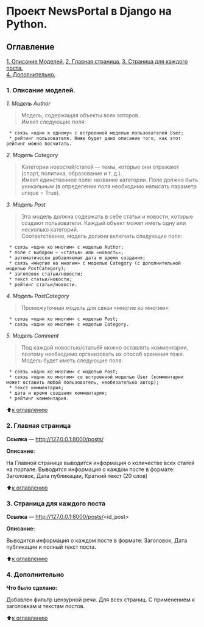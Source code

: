 # Проект NewsPortal в Django на Python.


## Оглавление

[1. Описание Моделей.](#Model) 
[2. Главная страница.](#Posts) 
[3. Страница для каждого поста.](#Post)  
[4. Дополнительно.](#Other)  

### <a name="Model">1. Описание моделей.</a>	

*1. Модель Author*  
  >Модель, содержащая объекты всех авторов.  
  >Имеет следующие поля:  
  
     * cвязь «один к одному» с встроенной моделью пользователей User;  
     * рейтинг пользователя. Ниже будет дано описание того, как этот рейтинг можно посчитать.  
     
*2. Модель Category*  
  >Категории новостей/статей — темы, которые они отражают (спорт, политика, образование и т. д.).  
  >Имеет единственное поле: название категории. Поле должно быть уникальным (в определении поля необходимо написать параметр unique = True).  
  
*3. Модель Post*  
  >Эта модель должна содержать в себе статьи и новости, которые создают пользователи. Каждый объект может иметь одну или несколько категорий.  
  >Соответственно, модель должна включать следующие поля:  
  
     * связь «один ко многим» с моделью Author;  
     * поле с выбором — «статья» или «новость»;  
     * автоматически добавляемая дата и время создания;  
     * связь «многие ко многим» с моделью Category (с дополнительной моделью PostCategory);  
     * заголовок статьи/новости;  
     * текст статьи/новости;  
     * рейтинг статьи/новости.  
     
*4. Модель PostCategory*  
  >Промежуточная модель для связи «многие ко многим»:  
  
     * связь «один ко многим» с моделью Post;  
     * связь «один ко многим» с моделью Category.  
     
*5. Модель Comment*  
  >Под каждой новостью/статьёй можно оставлять комментарии, поэтому необходимо организовать их способ хранения тоже.  
  >Модель будет иметь следующие поля:  
  
     * связь «один ко многим» с моделью Post;  
     * связь «один ко многим» со встроенной моделью User (комментарии может оставить любой пользователь, необязательно автор);  
     * текст комментария;  
     * дата и время создания комментария;  
     * рейтинг комментария.  
 
 :arrow_up:[к оглавлению](https://github.com/olpachino/SkillFactory-FPW/blob/main/HW/README.md#Оглавление)
 
 ### <a name="HW2">2. Главная страница</a> 


**Ссылка** —  http://127.0.0.1:8000/posts/

**Описание:**

На Главной странице выводится информация о количестве всех статей на портале. 
Выводится информация о каждом посте в формате: Заголовок, Дата публикации, Краткий текст (20 слов)  

 :arrow_up:[к оглавлению](https://github.com/olpachino/SkillFactory-FPW/blob/main/HW/README.md#Оглавление)
 
### <a name="Post">3. Страница для каждого поста</a> 

**Ссылка** —  http://127.0.0.1:8000/posts/<id_post>

**Описание:**

Выводится информация о каждом посте в формате: Заголовок, Дата публикации и полный текст поста. 
 
 :arrow_up:[к оглавлению](https://github.com/olpachino/SkillFactory-FPW/blob/main/HW/README.md#Оглавление)
 
 ### <a name="Other">4. Дополнительно</a> 

**Что было сделано:**

Добавлен фильтр цензурной речи. Для всех страниц. С применением к заголовкам и текстам постов. 

 
 :arrow_up:[к оглавлению](https://github.com/olpachino/SkillFactory-FPW/blob/main/HW/README.md#Оглавление)
